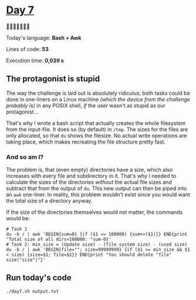 # [Day 7](https://adventofcode.com/2022/day/7) 
:gift::gift::gift::gift::gift::gift::gift:

Today's language: **Bash + Awk**

Lines of code: **53**

Execution time: **0,039 s**

## The protagonist is stupid
The way the challenge is laid out is absolutely ridiculus; both tasks could be done in one-liners on a Linux machine *(which the device from the challenge probably is)*
in any POSIX shell, 
*if* the user wasn't as stupid as our protagonist...

That's why I wrote a bash script that actually creates the whole filesystem from the input-file.
It does so (by default) in `/tmp`. The sizes for the files are only allocated, so that `du` shows the filesize. 
No actual write operations are taking place, which makes recreating the file structure pretty fast.

### And so am I?
The problem is, that (even empty) directories have a size, which also increases with every file and subdirectory in it.
That's why I needed to calculate the sizes of the directories *without* the actual file sizes and subtract that from the output of `du`.
This new output can then be piped into an `awk` one-liner. In reality, this problem wouldn't exist since you would want the total size of a directory anyway.

If the size of the directories themselves would not matter, the commands would be:
```shell
# Task 1
du -b / | awk 'BEGIN{sum=0} {if ($1 <= 100000) {sum+=($1)}} END{print "Total size of all dirs<100000: "sum-0}'
# Task 2: min_size = (Update size) - (file system size) - (used size)
du -b / | awk 'BEGIN{file=""; size=99999999} {if ($1 >= min_size && $1 < size) {size=$1; file=$2}} END{print "You should delete "file" size("size")"}'
```

## Run today's code
```shell
./day7.sh output.txt
```
<!-- creates the filesystem -->
